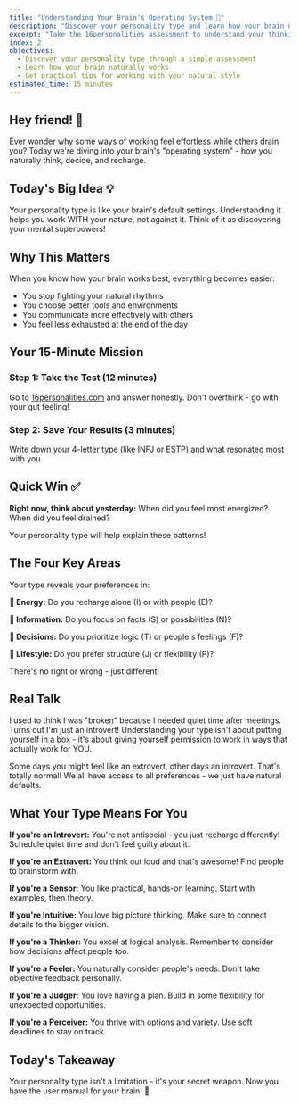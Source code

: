 ```yaml
---
title: "Understanding Your Brain's Operating System 🧠"
description: "Discover your personality type and learn how your brain naturally works through MBTI assessment"
excerpt: "Take the 16personalities assessment to understand your thinking patterns, decision-making style, and energy preferences"
index: 2
objectives:
  - Discover your personality type through a simple assessment
  - Learn how your brain naturally works
  - Get practical tips for working with your natural style
estimated_time: 15 minutes
---
```


## Hey friend! 👋

Ever wonder why some ways of working feel effortless while others drain you? Today we're diving into your brain's "operating system" - how you naturally think, decide, and recharge.

## Today's Big Idea 💡

Your personality type is like your brain's default settings. Understanding it helps you work WITH your nature, not against it. Think of it as discovering your mental superpowers!

## Why This Matters

When you know how your brain works best, everything becomes easier:
- You stop fighting your natural rhythms
- You choose better tools and environments
- You communicate more effectively with others
- You feel less exhausted at the end of the day

## Your 15-Minute Mission

### Step 1: Take the Test (12 minutes) 
Go to [16personalities.com](https://www.16personalities.com/free-personality-test) and answer honestly. Don't overthink - go with your gut feeling!

### Step 2: Save Your Results (3 minutes)
Write down your 4-letter type (like INFJ or ESTP) and what resonated most with you.

## Quick Win ✅

**Right now, think about yesterday:** When did you feel most energized? When did you feel drained? 

Your personality type will help explain these patterns!

## The Four Key Areas

Your type reveals your preferences in:

**🔋 Energy:** Do you recharge alone (I) or with people (E)?

**🧠 Information:** Do you focus on facts (S) or possibilities (N)?

**💭 Decisions:** Do you prioritize logic (T) or people's feelings (F)?

**📅 Lifestyle:** Do you prefer structure (J) or flexibility (P)?

There's no right or wrong - just different!

## Real Talk

I used to think I was "broken" because I needed quiet time after meetings. Turns out I'm just an introvert! Understanding your type isn't about putting yourself in a box - it's about giving yourself permission to work in ways that actually work for YOU.

Some days you might feel like an extrovert, other days an introvert. That's totally normal! We all have access to all preferences - we just have natural defaults.

## What Your Type Means For You

**If you're an Introvert:** You're not antisocial - you just recharge differently! Schedule quiet time and don't feel guilty about it.

**If you're an Extravert:** You think out loud and that's awesome! Find people to brainstorm with.

**If you're a Sensor:** You like practical, hands-on learning. Start with examples, then theory.

**If you're Intuitive:** You love big picture thinking. Make sure to connect details to the bigger vision.

**If you're a Thinker:** You excel at logical analysis. Remember to consider how decisions affect people too.

**If you're a Feeler:** You naturally consider people's needs. Don't take objective feedback personally.

**If you're a Judger:** You love having a plan. Build in some flexibility for unexpected opportunities.

**If you're a Perceiver:** You thrive with options and variety. Use soft deadlines to stay on track.

## Today's Takeaway

Your personality type isn't a limitation - it's your secret weapon. Now you have the user manual for your brain! 🎯

